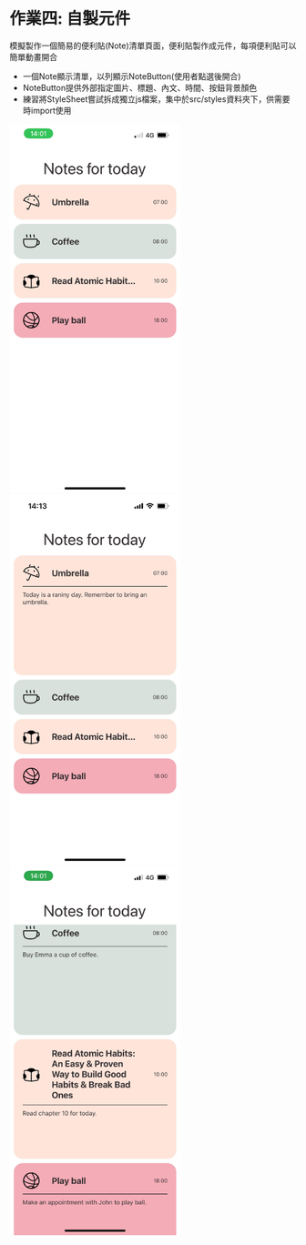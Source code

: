 # 作業四: 自製元件
模擬製作一個簡易的便利貼(Note)清單頁面，便利貼製作成元件，每項便利貼可以簡單動畫開合
- 一個Note顯示清單，以列顯示NoteButton(使用者點選後開合)
- NoteButton提供外部指定圖片、標題、內文、時間、按鈕背景顏色
- 練習將StyleSheet嘗試拆成獨立js檔案，集中於src/styles資料夾下，供需要時import使用

<img src="https://github.com/jwhollyli/ReactNative/blob/90df03c34ff556af487788d7f9a79aaa38ea7b53/Homework4_Component/demoImages/image1.jpg" alt="image1" width="300"/>
<img src="https://github.com/jwhollyli/ReactNative/blob/90df03c34ff556af487788d7f9a79aaa38ea7b53/Homework4_Component/demoImages/image2.jpg" alt="image2" width="300"/>
<img src="https://github.com/jwhollyli/ReactNative/blob/90df03c34ff556af487788d7f9a79aaa38ea7b53/Homework4_Component/demoImages/image3.jpg" alt="image3" width="300"/>
